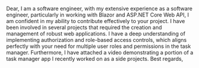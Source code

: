 Dear,
I am a software engineer, with my extensive experience as a software engineer, particularly in working with Blazor and ASP.NET Core Web API, I am confident in my ability to contribute effectively to your project.
I have been involved in several projects that required the creation and management of robust web applications.
I have a deep understanding of implementing authorization and role-based access controls, which aligns perfectly with your need for multiple user roles and permissions in the task manager.
Furthermore, I have attached a video demonstrating a portion of a task manager app I recently worked on as a side projects. 
Best regards,